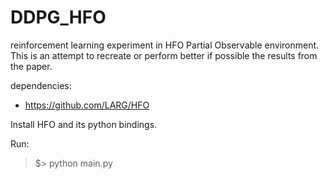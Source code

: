 # DDPG_HFO
reinforcement learning experiment in HFO Partial Observable environment. This is an attempt to recreate or perform better if possible the results from the paper.

dependencies:
* https://github.com/LARG/HFO

Install HFO and its python bindings.

Run:
> $> python main.py
